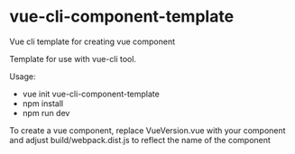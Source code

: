 # vue-cli-component-template
Vue cli template for creating vue component

Template for use with vue-cli tool. 

Usage:

- vue init vue-cli-component-template
- npm install
- npm run dev

To create a vue component, replace VueVersion.vue with your component and adjust build/webpack.dist.js to reflect the name of the component


